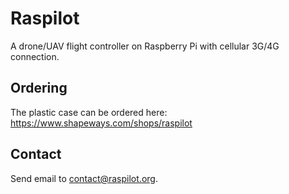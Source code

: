 # Raspilot

A drone/UAV flight controller on Raspberry Pi with cellular 3G/4G connection.

## Ordering

The plastic case can be ordered here:
https://www.shapeways.com/shops/raspilot

## Contact

Send email to contact@raspilot.org.
